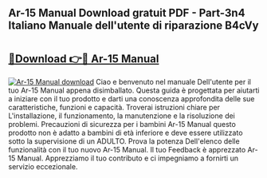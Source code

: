 ## Ar-15 Manual Download gratuit PDF - Part-3n4 Italiano Manuale dell'utente di riparazione B4cVy

# <h2><a href="http://dfdd6wg.blite.top/?on=Ar-15+Manual">🔗Download 👉🔴 Ar-15 Manual</a></h2>

[![Ar-15 Manual download](https://i.imgur.com/lujVjoI.png)](http://dfdd6wg.blite.top/?on=Ar-15+Manual)
Ciao e benvenuto nel manuale Dell'utente per il tuo Ar-15 Manual appena disimballato. Questa guida è progettata per aiutarti a iniziare con il tuo prodotto e darti una conoscenza approfondita delle sue caratteristiche, funzioni e capacità. Troverai istruzioni chiare per L'installazione, il funzionamento, la manutenzione e la risoluzione dei problemi. Precauzioni di sicurezza per i bambini Ar-15 Manual questo prodotto non è adatto a bambini di età inferiore e deve essere utilizzato sotto la supervisione di un ADULTO. Prova la potenza Dell'elenco delle funzionalità con il tuo nuovo Ar-15 Manual. Il tuo Feedback è apprezzato Ar-15 Manual. Apprezziamo il tuo contributo e ci impegniamo a fornirti un servizio eccezionale.
